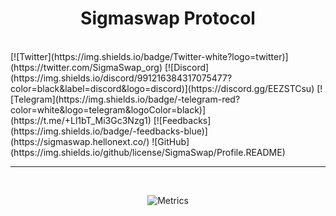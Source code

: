 <span align="center">

# Sigmaswap Protocol
<br/>
[![Twitter](https://img.shields.io/badge/Twitter-white?logo=twitter)](https://twitter.com/SigmaSwap_org)
[![Discord](https://img.shields.io/discord/991216384317075477?color=black&label=discord&logo=discord)](https://discord.gg/EEZSTCsu)
[![Telegram](https://img.shields.io/badge/-telegram-red?color=white&logo=telegram&logoColor=black)](https://t.me/+Ll1bT_Mi3Gc3Nzg1)
[![Feedbacks](https://img.shields.io/badge/-feedbacks-blue)](https://sigmaswap.hellonext.co/)
![GitHub](https://img.shields.io/github/license/SigmaSwap/Profile.README)



---
  
<br />

![Metrics](https://metrics.lecoq.io/SigmaSwap?template=classic&languages=1&lines=1&followup=1&tweets=1&introduction=1&base=header%2C%20activity%2C%20community%2C%20repositories%2C%20metadata&base.indepth=false&base.hireable=false&base.skip=false&languages=false&languages.limit=8&languages.threshold=0%25&languages.other=false&languages.colors=github&languages.sections=most-used&languages.indepth=false&languages.analysis.timeout=15&languages.categories=markup%2C%20programming&languages.recent.categories=markup%2C%20programming&languages.recent.load=300&languages.recent.days=14&lines=false&lines.sections=base&lines.repositories.limit=4&lines.history.limit=1&followup=false&followup.sections=repositories&followup.indepth=false&followup.archived=true&introduction=false&introduction.title=true&tweets=false&tweets.user=.user.twitter&tweets.attachments=false&tweets.limit=2&config.timezone=Asia%2FDubai)

</span>
